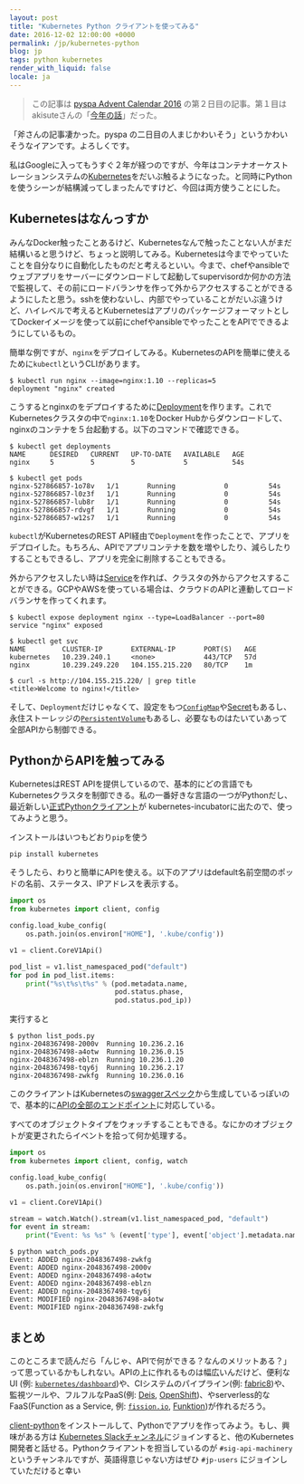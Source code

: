 ```yaml
---
layout: post
title: "Kubernetes Python クライアントを使ってみる"
date: 2016-12-02 12:00:00 +0000
permalink: /jp/kubernetes-python
blog: jp
tags: python kubernetes
render_with_liquid: false
locale: ja
---
```


> この記事は [pyspa Advent Calendar 2016](http://www.adventar.org/calendars/1435#list-2016-12-02) の第２日目の記事。第１目はakisuteさんの「[今年の話](http://akisute.com/2016/12/pyspa-advent-calendar-2016-1.html)」だった。

「斧さんの記事凄かった。pyspa の二日目の人まじかわいそう」というかわいそうなイアンです。よろしくです。

私はGoogleに入ってもうすぐ２年が経つのですが、今年はコンテナオーケストレーションシステムの[Kubernetes](http://kubernetes.io/)をだいぶ触るようになった。と同時にPythonを使うシーンが結構減ってしまったんですけど、今回は両方使うことにした。

## Kubernetesはなんっすか

みんなDocker触ったことあるけど、Kubernetesなんで触ったことない人がまだ結構いると思うけど、ちょっと説明してみる。Kubernetesは今までやっていたことを自分なりに自動化したものだと考えるといい。今まで、chefやansibleでウェブアプリをサーバーにダウンロードして起動してsupervisordか何かの方法で監視して、その前にロードバランサを作って外からアクセスすることができるようにしたと思う。sshを使わないし、内部でやっていることがだいぶ違うけど、ハイレベルで考えるとKubernetesはアプリのパッケージフォーマットとしてDockerイメージを使って以前にchefやansibleでやったことをAPIでできるようにしているもの。

簡単な例ですが、`nginx`をデプロイしてみる。KubernetesのAPIを簡単に使えるために`kubectl`というCLIがあります。

```shell
$ kubectl run nginx --image=nginx:1.10 --replicas=5
deployment "nginx" created
```

こうするとnginxのをデプロイするために[Deployment](http://kubernetes.io/docs/user-guide/deployments/)を作ります。これでKubernetesクラスタの中で`nginx:1.10`をDocker Hubからダウンロードして、nginxのコンテナを５台起動する。以下のコマンドで確認できる。

```shell
$ kubectl get deployments
NAME      DESIRED   CURRENT   UP-TO-DATE   AVAILABLE   AGE
nginx     5         5         5            5           54s

$ kubectl get pods
nginx-527866857-1o78v   1/1       Running            0          54s
nginx-527866857-l0z3f   1/1       Running            0          54s
nginx-527866857-lub8r   1/1       Running            0          54s
nginx-527866857-rdvgf   1/1       Running            0          54s
nginx-527866857-w12s7   1/1       Running            0          54s
```

`kubectl`がKubernetesのREST API経由で`Deployment`を作ったことで、アプリをデプロイした。もちろん、APIでアプリコンテナを数を増やしたり、減らしたりすることもできるし、アプリを完全に削除することもできる。

外からアクセスしたい時は[Service](http://kubernetes.io/docs/user-guide/services/)を作れば、クラスタの外からアクセスすることができる。GCPやAWSを使っている場合は、クラウドのAPIと連動してロードバランサを作ってくれます。

```shell
$ kubectl expose deployment nginx --type=LoadBalancer --port=80
service "nginx" exposed

$ kubectl get svc
NAME         CLUSTER-IP       EXTERNAL-IP       PORT(S)   AGE
kubernetes   10.239.240.1     <none>            443/TCP   57d
nginx        10.239.249.220   104.155.215.220   80/TCP    1m

$ curl -s http://104.155.215.220/ | grep title
<title>Welcome to nginx!</title>
```

そして、`Deployment`だけじゃなくて、設定をもつ[`ConfigMap`](http://kubernetes.io/docs/user-guide/configmap/)や[Secret](http://kubernetes.io/docs/user-guide/secrets/)もあるし、永住ストーレッジの[`PersistentVolume`](http://kubernetes.io/docs/user-guide/persistent-volumes/)もあるし、必要なものはたいていあって全部APIから制御できる。

## PythonからAPIを触ってみる

KubernetesはREST APIを提供しているので、基本的にどの言語でもKubernetesクラスタを制御できる。私の一番好きな言語の一つがPythonだし、最近新しい[正式Pythonクライアント](https://github.com/kubernetes-incubator/client-python)が kubernetes-incubatorに出たので、使ってみようと思う。

インストールはいつもどおり`pip`を使う

```shell
pip install kubernetes
```

そうしたら、わりと簡単にAPIを使える。以下のアプリはdefault名前空間のポッドの名前、ステータス、IPアドレスを表示する。

```python
import os
from kubernetes import client, config

config.load_kube_config(
    os.path.join(os.environ["HOME"], '.kube/config'))

v1 = client.CoreV1Api()

pod_list = v1.list_namespaced_pod("default")
for pod in pod_list.items:
    print("%s\t%s\t%s" % (pod.metadata.name,
                          pod.status.phase,
                          pod.status.pod_ip))
```

実行すると

```shell
$ python list_pods.py
nginx-2048367498-2000v  Running 10.236.2.16
nginx-2048367498-a4otw  Running 10.236.0.15
nginx-2048367498-eblzn  Running 10.236.1.20
nginx-2048367498-tqy6j  Running 10.236.2.17
nginx-2048367498-zwkfg  Running 10.236.0.16
```

このクライアントはKubernetesの[swaggerスペック](http://kubernetes.io/kubernetes/third_party/swagger-ui/)から生成しているっぽいので、基本的に[APIの全部のエンドポイント](https://github.com/kubernetes-incubator/client-python/tree/master/kubernetes#documentation-for-api-endpoints)に対応している。

すべてのオブジェクトタイプをウォッチすることもできる。なにかのオブジェクトが変更されたらイベントを拾って何か処理する。

```python
import os
from kubernetes import client, config, watch

config.load_kube_config(
    os.path.join(os.environ["HOME"], '.kube/config'))

v1 = client.CoreV1Api()

stream = watch.Watch().stream(v1.list_namespaced_pod, "default")
for event in stream:
    print("Event: %s %s" % (event['type'], event['object'].metadata.name))
```

```shell
$ python watch_pods.py
Event: ADDED nginx-2048367498-zwkfg
Event: ADDED nginx-2048367498-2000v
Event: ADDED nginx-2048367498-a4otw
Event: ADDED nginx-2048367498-eblzn
Event: ADDED nginx-2048367498-tqy6j
Event: MODIFIED nginx-2048367498-a4otw
Event: MODIFIED nginx-2048367498-zwkfg
```

## まとめ

このところまで読んだら「んじゃ、APIで何ができる？なんのメリットある？」って思っているかもしれない。APIの上に作れるものは幅広いんだけど、便利なUI (例: [`kubernetes/dashboard`](https://github.com/kubernetes/dashboard))や、CIシステムのパイプライン(例: [fabric8](https://fabric8.io/))や、監視ツールや、フルフルなPaaS(例: [Deis](http://deis.io/), [OpenShift](https://www.openshift.com/))、やserverless的なFaaS(Function as a Service, 例: [`fission.io`](http://fission.io/), [Funktion](https://github.com/fabric8io/funktion))が作れるだろう。

[client-python](https://github.com/kubernetes-incubator/client-python)をインストールして、Pythonでアプリを作ってみよう。もし、興味がある方は [Kubernetes Slackチャンネル](http://slack.kubernetes.io/)にジョインすると、他のKubernetes開発者と話せる。Pythonクライアントを担当しているのが `#sig-api-machinery` というチャンネルですが、英語得意じゃない方はぜひ `#jp-users` にジョインしていただけると幸い
